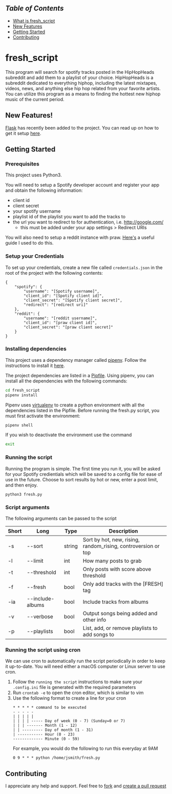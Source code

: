 ## _**Table of Contents**_
* [What is fresh_script](#fresh_script)
* [New Features](#New-Features!)
* [Getting Started](#Getting-Started)
* [Contributing](#Contributing)



# fresh_script

This program will search for spotify tracks posted in the HipHopHeads subreddit and add them to a playlist of your choice. HipHopHeads is a subreddit dedicated to everything hiphop, including the latest mixtapes, videos, news, and anything else hip hop related from your favorite artists. You can utilize this program as a means to finding the hottest new hiphop music of the current period.

## New Features!
[Flask](http://flask.pocoo.org/) has recently been added to the project. You can read up on how to get it setup [here](flask.md).

## Getting Started

### Prerequisites

This project uses Python3.

You will need to setup a Spotify developer account and register your app and obtain the following information:
* client id
* client secret
* your spotify username
* playlist id of the playlist you want to add the tracks to
* the url you want to redirect to for authentication, i.e. http://google.com/
  * this must be added under your app settings > Redirect URIs 

You will also need to setup a reddit instance with praw. [Here's](https://pythonforengineers.com/build-a-reddit-bot-part-1/) a useful guide I used to do this.

### Setup your Credentials

To set up your credentials, create a new file called `credentials.json` in the root of the project with the following contents:

```
{
    "spotify": {
        "username": "[Spotify username]",
        "client_id": "[Spotify client id]",
        "client_secret": "[Spotify client secret]",
        "redirect": "[redirect uri]"
    },
    "reddit": {
        "username": "[reddit username]",
        "client_id": "[praw client id]",
        "client_secret": "[praw client secret]"
    }
}
```
 
### Installing dependencies
This project uses a dependency manager called [pipenv](https://pipenv.readthedocs.io). Follow the instructions to install it [here](https://pipenv.readthedocs.io/en/latest/install/#installing-pipenv).

The project dependencies are listed in a [Pipfile](https://github.com/pypa/pipfile). Using pipenv, you can install all the dependencies with the following commands:
```bash
cd fresh_script
pipenv install
``` 

Pipenv uses [virtualenv](https://virtualenv.pypa.io/en/stable/) to create a python environment with all the dependencies listed in the Pipfile. Before running the fresh.py script, you must first activate the environment:
```bash
pipenv shell
```

If you wish to deactivate the environment use the command
```bash
exit
```

### Running the script

Running the program is simple. The first time you run it, you will be asked for your Spotify credientials which will be saved to a config file for ease of use in the future. Choose to sort results by hot or new, enter a post limit, and then enjoy.

```
python3 fresh.py
```

### Script arguments

The following arguments can be passed to the script

| Short | Long             | Type   | Description |
|-------|------------------|--------|-------------|
| -s    | --sort           | string | Sort by hot, new, rising, random_rising, controversion or top |
| -l    | --limit          | int    | How many posts to grab |
| -t    | --threshold      | int    | Only posts with score above threshold |
| -f    | --fresh          | bool   | Only add tracks with the \[FRESH\] tag |
| -ia   | --include-albums | bool   | Include tracks from albums |
| -v    | --verbose        | bool   | Output songs being added and other info |
| -p    | --playlists      | bool   | List, add, or remove playlists to add songs to |

### Running the script using cron

We can use cron to automatically run the script periodically in order to keep it up-to-date. You will need either a macOS computer or Linux server to use cron.

1. Follow the `running the script` instructions to make sure your `.config.ini` file is generated with the required parameters
2. Run `crontab -e` to open the cron editor, which is similar to vim
3. Use the following format to create a line for your cron
    ```
    * * * * * command to be executed
    - - - - -
    | | | | |
    | | | | ----- Day of week (0 - 7) (Sunday=0 or 7)
    | | | ------- Month (1 - 12)
    | | --------- Day of month (1 - 31)
    | ----------- Hour (0 - 23)
    ------------- Minute (0 - 59)
    ```
    For example, you would do the following to run this everyday at 9AM
    ```
    0 9 * * * python /home/jsmith/fresh.py
    ```

## Contributing

I appreciate any help and support. Feel free to [fork](https://github.com/amcquade/fresh_script#fork-destination-box) and [create a pull request](https://github.com/amcquade/fresh_script/compare)
